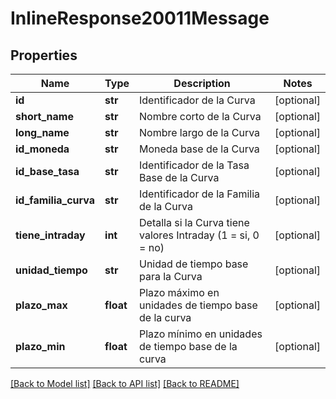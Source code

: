 # InlineResponse20011Message

## Properties
Name | Type | Description | Notes
------------ | ------------- | ------------- | -------------
**id** | **str** | Identificador de la Curva | [optional] 
**short_name** | **str** | Nombre corto de la Curva | [optional] 
**long_name** | **str** | Nombre largo de la Curva | [optional] 
**id_moneda** | **str** | Moneda base de la Curva | [optional] 
**id_base_tasa** | **str** | Identificador de la Tasa Base de la Curva | [optional] 
**id_familia_curva** | **str** | Identificador de la Familia de la Curva | [optional] 
**tiene_intraday** | **int** | Detalla si la Curva tiene valores Intraday (1 &#x3D; si, 0 &#x3D; no) | [optional] 
**unidad_tiempo** | **str** | Unidad de tiempo base para la Curva | [optional] 
**plazo_max** | **float** | Plazo máximo en unidades de tiempo base de la curva | [optional] 
**plazo_min** | **float** | Plazo mínimo en unidades de tiempo base de la curva | [optional] 

[[Back to Model list]](../README.md#documentation-for-models) [[Back to API list]](../README.md#documentation-for-api-endpoints) [[Back to README]](../README.md)

